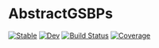 # AbstractGSBPs

[![Stable](https://img.shields.io/badge/docs-stable-blue.svg)](https://igutierrezm.github.io/AbstractGSBPs.jl/stable/)
[![Dev](https://img.shields.io/badge/docs-dev-blue.svg)](https://igutierrezm.github.io/AbstractGSBPs.jl/dev/)
[![Build Status](https://github.com/igutierrezm/AbstractGSBPs.jl/actions/workflows/CI.yml/badge.svg?branch=main)](https://github.com/igutierrezm/AbstractGSBPs.jl/actions/workflows/CI.yml?query=branch%3Amain)
[![Coverage](https://codecov.io/gh/igutierrezm/AbstractGSBPs.jl/branch/main/graph/badge.svg)](https://codecov.io/gh/igutierrezm/AbstractGSBPs.jl)
